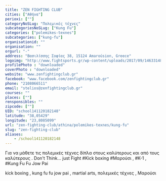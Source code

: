 ```yaml
---
title: "ZEN FIGHTING CLUB"
cities: ["Αθήνα"]
perioxi: [""]
categoryNoSLug: "Πολεμικές τέχνες"
subcategoriesNoSLug: ["Kung Fu"]
categories: ["polemikes-texnes"]
subcategories: ["kung-fu"]
organisationid: ""
organisation: ""
orgurl: "-"
address: "Βασιλίσσης Σοφίας 38, 15124 Amaroúsion, Greece"
logoimg: "http://www.fightsports.gr/wp-content/uploads/2017/09/14633148_10154039577686235_8485523858568511124_o.jpg"
profilePhoto : "downloaded"
coverPhoto : "downloaded"
website: "www.zenfightingclub.gr"
facebook: "www.facebook.com/zenfightingclub.gr"
phone: "2108066511"
email: "stelios@zenfightingclub.gr"
courses: ""
places: [""]
rensponsibles: ""
zipcode: [""]
UID: "school141120182148"
latitude: "38,05429"
longitude: "23,8085099"
url: "zen-fighting-club/athina/polemikes-texnes/kung-fu"
slug: "zen-fighting-club"
aliases:
    - /school141120182148
---
```



Για να μάθετε τις πολεμικές τέχνες δίπλα στους καλύτερους και από τους καλύτερους . Don&#39;t Think... just Fight #Kick boxing #Μαρούσι , #K-1 , #Kung Fu Fu Jow Pai

kick boxing , kung fu fu jow pai , martial arts, πολεμικές τέχνες , Μαρούσι